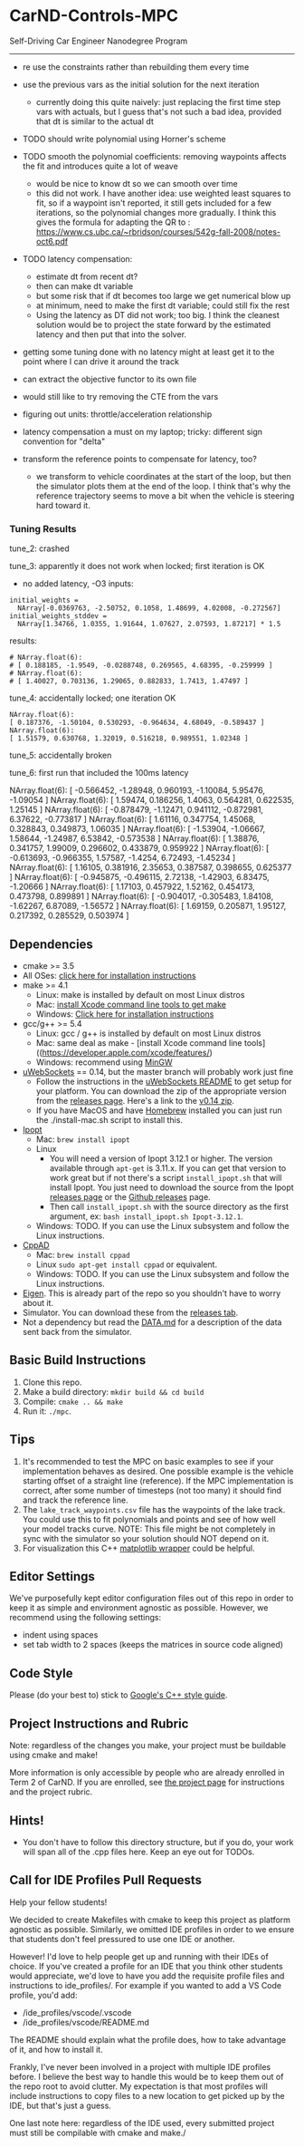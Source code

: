 # CarND-Controls-MPC
Self-Driving Car Engineer Nanodegree Program

---

- re use the constraints rather than rebuilding them every time
- use the previous vars as the initial solution for the next iteration
  - currently doing this quite naively: just replacing the first time step vars with actuals, but I guess that's not such a bad idea, provided that dt is similar to the actual dt
- TODO should write polynomial using Horner's scheme
- TODO smooth the polynomial coefficients: removing waypoints affects the fit and introduces quite a lot of weave
  - would be nice to know dt so we can smooth over time
  - this did not work. I have another idea: use weighted least squares to fit, so if a waypoint isn't reported, it still gets included for a few iterations, so the polynomial changes more gradually. I think this gives the formula for adapting the QR to : https://www.cs.ubc.ca/~rbridson/courses/542g-fall-2008/notes-oct6.pdf
- TODO latency compensation:
  - estimate dt from recent dt?
  - then can make dt variable  
  - but some risk that if dt becomes too large we get numerical blow up
  - at minimum, need to make the first dt variable; could still fix the rest
  - Using the latency as DT did not work; too big. I think the cleanest solution would be to project the state forward by the estimated latency and then put that into the solver.
- getting some tuning done with no latency might at least get it to the point where I can drive it around the track
- can extract the objective functor to its own file
- would still like to try removing the CTE from the vars

- figuring out units: throttle/acceleration relationship
- latency compensation a must on my laptop; tricky: different sign convention for "delta"
- transform the reference points to compensate for latency, too?
  - we transform to vehicle coordinates at the start of the loop, but then the simulator plots them at the end of the loop. I think that's why the reference trajectory seems to move a bit when the vehicle is steering hard toward it.

### Tuning Results

tune_2: crashed

tune_3: apparently it does not work when locked; first iteration is OK
- no added latency, -O3
inputs:
```
initial_weights =
  NArray[-0.0369763, -2.50752, 0.1058, 1.48699, 4.02008, -0.272567]
initial_weights_stddev =
  NArray[1.34766, 1.0355, 1.91644, 1.07627, 2.07593, 1.87217] * 1.5
```
results:
```
# NArray.float(6):
# [ 0.188185, -1.9549, -0.0288748, 0.269565, 4.68395, -0.259999 ]
# NArray.float(6):
# [ 1.40027, 0.703136, 1.29065, 0.882833, 1.7413, 1.47497 ]
```

tune_4: accidentally locked; one iteration OK
```
NArray.float(6):
[ 0.187376, -1.50104, 0.530293, -0.964634, 4.68049, -0.589437 ]
NArray.float(6):
[ 1.51579, 0.630768, 1.32019, 0.516218, 0.989551, 1.02348 ]
```

tune_5: accidentally broken

tune_6: first run that included the 100ms latency

NArray.float(6):
[ -0.566452, -1.28948, 0.960193, -1.10084, 5.95476, -1.09054 ]
NArray.float(6):
[ 1.59474, 0.186256, 1.4063, 0.564281, 0.622535, 1.25145 ]
NArray.float(6):
[ -0.878479, -1.12471, 0.941112, -0.872981, 6.37622, -0.773817 ]
NArray.float(6):
[ 1.61116, 0.347754, 1.45068, 0.328843, 0.349873, 1.06035 ]
NArray.float(6):
[ -1.53904, -1.06667, 1.58644, -1.24987, 6.53842, -0.573538 ]
NArray.float(6):
[ 1.38876, 0.341757, 1.99009, 0.296602, 0.433879, 0.959922 ]
NArray.float(6):
[ -0.613693, -0.966355, 1.57587, -1.4254, 6.72493, -1.45234 ]
NArray.float(6):
[ 1.16105, 0.381916, 2.35653, 0.387587, 0.398655, 0.625377 ]
NArray.float(6):
[ -0.945875, -0.496115, 2.72138, -1.42903, 6.83475, -1.20666 ]
NArray.float(6):
[ 1.17103, 0.457922, 1.52162, 0.454173, 0.473798, 0.899891 ]
NArray.float(6):
[ -0.904017, -0.305483, 1.84108, -1.62267, 6.87089, -1.56572 ]
NArray.float(6):
[ 1.69159, 0.205871, 1.95127, 0.217392, 0.285529, 0.503974 ]



## Dependencies

* cmake >= 3.5
 * All OSes: [click here for installation instructions](https://cmake.org/install/)
* make >= 4.1
  * Linux: make is installed by default on most Linux distros
  * Mac: [install Xcode command line tools to get make](https://developer.apple.com/xcode/features/)
  * Windows: [Click here for installation instructions](http://gnuwin32.sourceforge.net/packages/make.htm)
* gcc/g++ >= 5.4
  * Linux: gcc / g++ is installed by default on most Linux distros
  * Mac: same deal as make - [install Xcode command line tools]((https://developer.apple.com/xcode/features/)
  * Windows: recommend using [MinGW](http://www.mingw.org/)
* [uWebSockets](https://github.com/uWebSockets/uWebSockets) == 0.14, but the master branch will probably work just fine
  * Follow the instructions in the [uWebSockets README](https://github.com/uWebSockets/uWebSockets/blob/master/README.md) to get setup for your platform. You can download the zip of the appropriate version from the [releases page](https://github.com/uWebSockets/uWebSockets/releases). Here's a link to the [v0.14 zip](https://github.com/uWebSockets/uWebSockets/archive/v0.14.0.zip).
  * If you have MacOS and have [Homebrew](https://brew.sh/) installed you can just run the ./install-mac.sh script to install this.
* [Ipopt](https://projects.coin-or.org/Ipopt)
  * Mac: `brew install ipopt`
  * Linux
    * You will need a version of Ipopt 3.12.1 or higher. The version available through `apt-get` is 3.11.x. If you can get that version to work great but if not there's a script `install_ipopt.sh` that will install Ipopt. You just need to download the source from the Ipopt [releases page](https://www.coin-or.org/download/source/Ipopt/) or the [Github releases](https://github.com/coin-or/Ipopt/releases) page.
    * Then call `install_ipopt.sh` with the source directory as the first argument, ex: `bash install_ipopt.sh Ipopt-3.12.1`.
  * Windows: TODO. If you can use the Linux subsystem and follow the Linux instructions.
* [CppAD](https://www.coin-or.org/CppAD/)
  * Mac: `brew install cppad`
  * Linux `sudo apt-get install cppad` or equivalent.
  * Windows: TODO. If you can use the Linux subsystem and follow the Linux instructions.
* [Eigen](http://eigen.tuxfamily.org/index.php?title=Main_Page). This is already part of the repo so you shouldn't have to worry about it.
* Simulator. You can download these from the [releases tab](https://github.com/udacity/CarND-MPC-Project/releases).
* Not a dependency but read the [DATA.md](./DATA.md) for a description of the data sent back from the simulator.


## Basic Build Instructions


1. Clone this repo.
2. Make a build directory: `mkdir build && cd build`
3. Compile: `cmake .. && make`
4. Run it: `./mpc`.

## Tips

1. It's recommended to test the MPC on basic examples to see if your implementation behaves as desired. One possible example
is the vehicle starting offset of a straight line (reference). If the MPC implementation is correct, after some number of timesteps
(not too many) it should find and track the reference line.
2. The `lake_track_waypoints.csv` file has the waypoints of the lake track. You could use this to fit polynomials and points and see of how well your model tracks curve. NOTE: This file might be not completely in sync with the simulator so your solution should NOT depend on it.
3. For visualization this C++ [matplotlib wrapper](https://github.com/lava/matplotlib-cpp) could be helpful.

## Editor Settings

We've purposefully kept editor configuration files out of this repo in order to
keep it as simple and environment agnostic as possible. However, we recommend
using the following settings:

* indent using spaces
* set tab width to 2 spaces (keeps the matrices in source code aligned)

## Code Style

Please (do your best to) stick to [Google's C++ style guide](https://google.github.io/styleguide/cppguide.html).

## Project Instructions and Rubric

Note: regardless of the changes you make, your project must be buildable using
cmake and make!

More information is only accessible by people who are already enrolled in Term 2
of CarND. If you are enrolled, see [the project page](https://classroom.udacity.com/nanodegrees/nd013/parts/40f38239-66b6-46ec-ae68-03afd8a601c8/modules/f1820894-8322-4bb3-81aa-b26b3c6dcbaf/lessons/b1ff3be0-c904-438e-aad3-2b5379f0e0c3/concepts/1a2255a0-e23c-44cf-8d41-39b8a3c8264a)
for instructions and the project rubric.

## Hints!

* You don't have to follow this directory structure, but if you do, your work
  will span all of the .cpp files here. Keep an eye out for TODOs.

## Call for IDE Profiles Pull Requests

Help your fellow students!

We decided to create Makefiles with cmake to keep this project as platform
agnostic as possible. Similarly, we omitted IDE profiles in order to we ensure
that students don't feel pressured to use one IDE or another.

However! I'd love to help people get up and running with their IDEs of choice.
If you've created a profile for an IDE that you think other students would
appreciate, we'd love to have you add the requisite profile files and
instructions to ide_profiles/. For example if you wanted to add a VS Code
profile, you'd add:

* /ide_profiles/vscode/.vscode
* /ide_profiles/vscode/README.md

The README should explain what the profile does, how to take advantage of it,
and how to install it.

Frankly, I've never been involved in a project with multiple IDE profiles
before. I believe the best way to handle this would be to keep them out of the
repo root to avoid clutter. My expectation is that most profiles will include
instructions to copy files to a new location to get picked up by the IDE, but
that's just a guess.

One last note here: regardless of the IDE used, every submitted project must
still be compilable with cmake and make./
